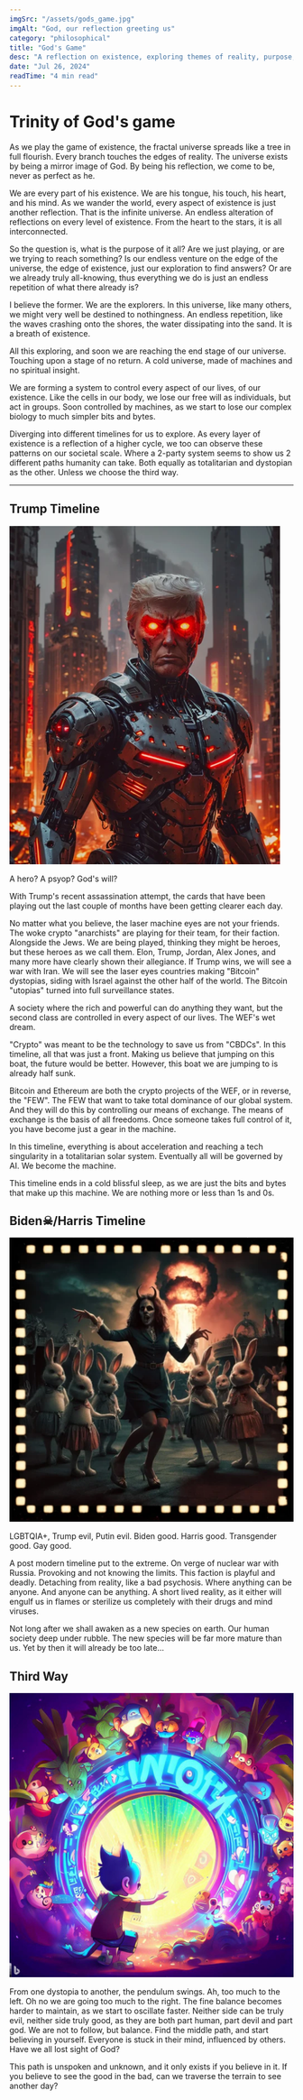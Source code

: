 ```yaml
---
imgSrc: "/assets/gods_game.jpg"
imgAlt: "God, our reflection greeting us"
category: "philosophical"
title: "God's Game"
desc: "A reflection on existence, exploring themes of reality, purpose, and the future of humanity."
date: "Jul 26, 2024"
readTime: "4 min read"
---
```


# Trinity of God's game

As we play the game of existence, the fractal universe spreads like a tree in full flourish. Every branch touches the edges of reality. The universe exists by being a mirror image of God. By being his reflection, we come to be, never as perfect as he.

We are every part of his existence. We are his tongue, his touch, his heart, and his mind. As we wander the world, every aspect of existence is just another reflection. That is the infinite universe. An endless alteration of reflections on every level of existence. From the heart to the stars, it is all interconnected.

So the question is, what is the purpose of it all? Are we just playing, or are we trying to reach something? Is our endless venture on the edge of the universe, the edge of existence, just our exploration to find answers? Or are we already truly all-knowing, thus everything we do is just an endless repetition of what there already is?

I believe the former. We are the explorers. In this universe, like many others, we might very well be destined to nothingness. An endless repetition, like the waves crashing onto the shores, the water dissipating into the sand. It is a breath of existence.

All this exploring, and soon we are reaching the end stage of our universe. Touching upon a stage of no return. A cold universe, made of machines and no spiritual insight.

We are forming a system to control every aspect of our lives, of our existence. Like the cells in our body, we lose our free will as individuals, but act in groups. Soon controlled by machines, as we start to lose our complex biology to much simpler bits and bytes.

Diverging into different timelines for us to explore. As every layer of existence is a reflection of a higher cycle, we too can observe these patterns on our societal scale. Where a 2-party system seems to show us 2 different paths humanity can take. Both equally as totalitarian and dystopian as the other. Unless we choose the third way.

---

## Trump Timeline

![Trump AI accelerated](../assets/gods-game/trump.webp)

A hero? A psyop? God's will?

With Trump's recent assassination attempt, the cards that have been playing out the last couple of months have been getting clearer each day.

No matter what you believe, the laser machine eyes are not your friends. The woke crypto "anarchists" are playing for their team, for their faction. Alongside the Jews. We are being played, thinking they might be heroes, but these heroes as we call them. Elon, Trump, Jordan, Alex Jones, and many more have clearly shown their allegiance. If Trump wins, we will see a war with Iran. We will see the laser eyes countries making "Bitcoin" dystopias, siding with Israel against the other half of the world. The Bitcoin "utopias" turned into full surveillance states.

A society where the rich and powerful can do anything they want, but the second class are controlled in every aspect of our lives. The WEF's wet dream.

"Crypto" was meant to be the technology to save us from "CBDCs". In this timeline, all that was just a front. Making us believe that jumping on this boat, the future would be better. However, this boat we are jumping to is already half sunk.

Bitcoin and Ethereum are both the crypto projects of the WEF, or in reverse, the "FEW". The FEW that want to take total dominance of our global system. And they will do this by controlling our means of exchange. The means of exchange is the basis of all freedoms. Once someone takes full control of it, you have become just a gear in the machine.

In this timeline, everything is about acceleration and reaching a tech singularity in a totalitarian solar system. Eventually all will be governed by AI. We become the machine.

This timeline ends in a cold blissful sleep, as we are just the bits and bytes that make up this machine. We are nothing more or less than 1s and 0s.

## Biden☠/Harris Timeline
![Harris in the pedo Nuclear War](../assets/gods-game/harris.webp)

LGBTQIA+, Trump evil, Putin evil. Biden good. Harris good. Transgender good. Gay good.

A post modern timeline put to the extreme. On verge of nuclear war with Russia. Provoking and not knowing the limits. This faction is playful and deadly. Detaching from reality, like a bad psychosis. Where anything can be anyone. And anyone can be anything. A short lived reality, as it either will engulf us in flames or sterilize us completely with their drugs and mind viruses.

Not long after we shall awaken as a new species on earth. Our human society deep under rubble. The new species will be far more mature than us. Yet by then it will already be too late...

## Third Way
![Wonderkind](../assets/gods-game/wonderkind.jpeg)

From one dystopia to another, the pendulum swings. Ah, too much to the left. Oh no we are going too much to the right. The fine balance becomes harder to maintain, as we start to oscillate faster. Neither side can be truly evil, neither side truly good, as they are both part human, part devil and part god. We are not to follow, but balance. Find the middle path, and start believing in yourself. Everyone is stuck in their mind, influenced by others. Have we all lost sight of God?

This path is unspoken and unknown, and it only exists if you believe in it. If you believe to see the good in the bad, can we traverse the terrain to see another day?
